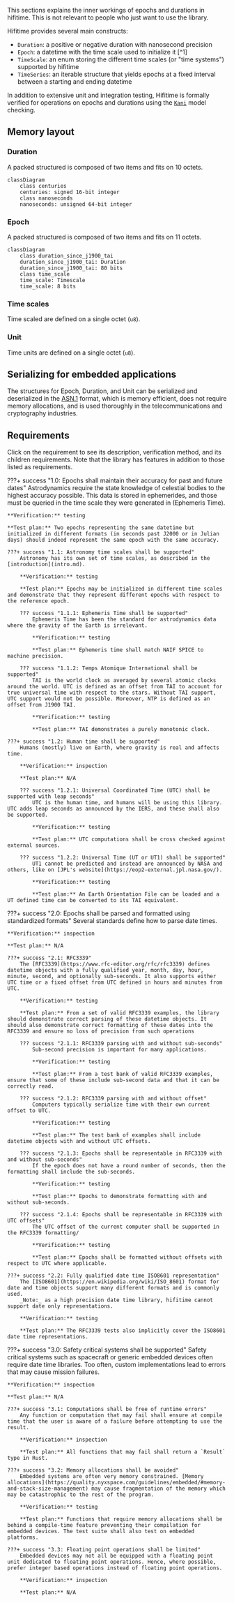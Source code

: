 This sections explains the inner workings of epochs and durations in hifitime. This is not relevant to people who just want to use the library.

Hifitime provides several main constructs:

+ `Duration`: a positive or negative duration with nanosecond precision
+ `Epoch`: a datetime with the time scale used to initialize it [^1]
+ `TimeScale`: an enum storing the different time scales (or "time systems") supported by hifitime
+ `TimeSeries`: an iterable structure that yields epochs at a fixed interval between a starting and ending datetime

In addition to extensive unit and integration testing, Hifitime is formally verified for operations on epochs and durations using the [`Kani`](https://model-checking.github.io/kani/) model checking.

## Memory layout

### Duration

A packed structured is composed of two items and fits on 10 octets.

```mermaid
classDiagram
    class centuries
    centuries: signed 16-bit integer
    class nanoseconds
    nanoseconds: unsigned 64-bit integer
```

### Epoch

A packed structured is composed of two items and fits on 11 octets.

```mermaid
classDiagram
    class duration_since_j1900_tai
    duration_since_j1900_tai: Duration
    duration_since_j1900_tai: 80 bits
    class time_scale
    time_scale: Timescale
    time_scale: 8 bits
```

### Time scales

Time scaled are defined on a single octet (`u8`).

### Unit

Time units are defined on a single octet (`u8`).

## Serializing for embedded applications

The structures for Epoch, Duration, and Unit can be serialized and deserialized in the [ASN.1](https://en.wikipedia.org/wiki/ASN.1) format, which is memory efficient, does not require memory allocations, and is used thoroughly in the telecommunications and cryptography industries.


## Requirements

Click on the requirement to see its description, verification method, and its children requirements. Note that the library has features in addition to those listed as requirements.

???+ success "1.0: Epochs shall maintain their accuracy for past and future dates"
    Astrodynamics require the state knowledge of celestial bodies to the highest accuracy possible. This data is stored in ephemerides, and those must be queried in the time scale they were generated in (Ephemeris Time).

    **Verification:** testing

    **Test plan:** Two epochs representing the same datetime but initialized in different formats (in seconds past J2000 or in Julian days) should indeed represent the same epoch with the same accuracy.

    ???+ success "1.1: Astronomy time scales shall be supported"
        Astronomy has its own set of time scales, as described in the [introduction](intro.md).

        **Verification:** testing

        **Test plan:** Epochs may be initialized in different time scales and demonstrate that they represent different epochs with respect to the reference epoch.

        ??? success "1.1.1: Ephemeris Time shall be supported"
            Ephemeris Time has been the standard for astrodynamics data where the gravity of the Earth is irrelevant.
    
            **Verification:** testing
    
            **Test plan:** Ephemeris time shall match NAIF SPICE to machine precision.

        ??? success "1.1.2: Temps Atomique International shall be supported"
            TAI is the world clock as averaged by several atomic clocks around the world. UTC is defined as an offset from TAI to account for true universal time with respect to the stars. Without TAI support, UTC support would not be possible. Moreover, NTP is defined as an offset from J1900 TAI.
    
            **Verification:** testing
    
            **Test plan:** TAI demonstrates a purely monotonic clock.

    ???+ success "1.2: Human time shall be supported"
        Humans (mostly) live on Earth, where gravity is real and affects time.

        **Verification:** inspection

        **Test plan:** N/A

        ??? success "1.2.1: Universal Coordinated Time (UTC) shall be supported with leap seconds"
            UTC is the human time, and humans will be using this library. UTC adds leap seconds as announced by the IERS, and these shall also be supported.
    
            **Verification:** testing
    
            **Test plan:** UTC computations shall be cross checked against external sources.

        ??? success "1.2.2: Universal Time (UT or UT1) shall be supported"
            UT1 cannot be predicted and instead are announced by NASA and others, like on [JPL's website](https://eop2-external.jpl.nasa.gov/).
    
            **Verification:** testing
    
            **Test plan:** An Earth Orientation File can be loaded and a UT defined time can be converted to its TAI equivalent.

???+ success "2.0: Epochs shall be parsed and formatted using standardized formats"
    Several standards define how to parse date times.

    **Verification:** inspection

    **Test plan:** N/A

    ???+ success "2.1: RFC3339"
        The [RFC3339](https://www.rfc-editor.org/rfc/rfc3339) defines datetime objects with a fully qualified year, month, day, hour, minute, second, and optionally sub-seconds. It also supports either UTC time or a fixed offset from UTC defined in hours and minutes from UTC.

        **Verification:** testing

        **Test plan:** From a set of valid RFC3339 examples, the library should demonstrate correct parsing of these datetime objects. It should also demonstrate correct formatting of these dates into the RFC3339 and ensure no loss of precision from such operations

        ??? success "2.1.1: RFC3339 parsing with and without sub-seconds"
            Sub-second precision is important for many applications.
    
            **Verification:** testing
    
            **Test plan:** From a test bank of valid RFC3339 examples, ensure that some of these include sub-second data and that it can be correctly read.

        ??? success "2.1.2: RFC3339 parsing with and without offset"
            Computers typically serialize time with their own current offset to UTC.
    
            **Verification:** testing
    
            **Test plan:** The test bank of examples shall include datetime objects with and without UTC offsets.

        ??? success "2.1.3: Epochs shall be representable in RFC3339 with and without sub-seconds"
            If the epoch does not have a round number of seconds, then the formatting shall include the sub-seconds.
    
            **Verification:** testing
    
            **Test plan:** Epochs to demonstrate formatting with and without sub-seconds.

        ??? success "2.1.4: Epochs shall be representable in RFC3339 with UTC offsets"
            The UTC offset of the current computer shall be supported in the RFC3339 formatting/
    
            **Verification:** testing
    
            **Test plan:** Epochs shall be formatted without offsets with respect to UTC where applicable.

    ???+ success "2.2: Fully qualified date time ISO8601 representation"
        The [ISO8601](https://en.wikipedia.org/wiki/ISO_8601) format for date and time objects support many different formats and is commonly used.
        _Note:_ as a high precision date time library, hifitime cannot support date only representations.

        **Verification:** testing

        **Test plan:** The RFC3339 tests also implicitly cover the ISO8601 date time representations.

???+ success "3.0: Safety critical systems shall be supported"
    Safety critical systems such as spacecraft or generic embedded devices often require date time libraries. Too often, custom implementations lead to errors that may cause mission failures.

    **Verification:** inspection

    **Test plan:** N/A

    ???+ success "3.1: Computations shall be free of runtime errors"
        Any function or computation that may fail shall ensure at compile time that the user is aware of a failure before attempting to use the result.
    
        **Verification:** inspection
    
        **Test plan:** All functions that may fail shall return a `Result` type in Rust.

    ???+ success "3.2: Memory allocations shall be avoided"
        Embedded systems are often very memory constrained. [Memory allocations](https://quality.nyxspace.com/guidelines/embedded/#memory-and-stack-size-management) may cause fragmentation of the memory which may be catastrophic to the rest of the program.
    
        **Verification:** testing
    
        **Test plan:** Functions that require memory allocations shall be behind a compile-time feature preventing their compilation for embedded devices. The test suite shall also test on embedded platforms.

    ???+ success "3.3: Floating point operations shall be limited"
        Embedded devices may not all be equipped with a floating point unit dedicated to floating point operations. Hence, where possible, prefer integer based operations instead of floating point operations.
    
        **Verification:** inspection
    
        **Test plan:** N/A
